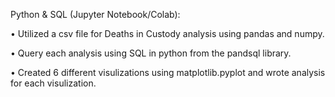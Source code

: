 Python & SQL (Jupyter Notebook/Colab):

•	Utilized a csv file for Deaths in Custody analysis using pandas and numpy.

•	Query each analysis using SQL in python from the pandsql library.

•	Created 6 different visulizations using matplotlib.pyplot and wrote analysis for each visulization.
